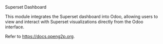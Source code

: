 Superset Dashboard 

This module integrates the Superset dashboard into Odoo, allowing users to view and interact with Superset visualizations directly from the Odoo interface.

Refer to https://docs.openg2p.org.
